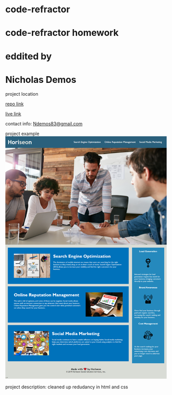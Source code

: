 # code-refractor

# code-refractor homework

# eddited by
# Nicholas Demos




project location

[repo link](https://github.com/NicholasPDemos/code-refractor)

[live link](https://nicholaspdemos.github.io/code-refractor/) 

contact info:
Ndemos83@gmail.com

project example
![project preview](./assets/images/code%20refractor%20example.png)

project description: cleaned up redudancy in html and css